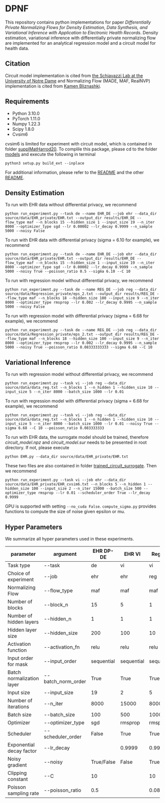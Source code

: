 # DPNF
This repository contains python implementations for paper *Differentially Private Normalizing Flows for Density Estimation, Data Synthesis, and Variational Inference with Application to Electronic Health Records*. 
Density estimation, variational inference with differentially private normalizing flow are implemented for an analytical regression model and a circuit model for health data. 

## Citation
Circuit model implementation is cited from [the Schiavazzi Lab at the University of Notre Dame](https://github.com/desResLab/supplMatHarrod20/tree/master/models)
and Normalizing Flow (MADE, MAF, RealNVP) implementation is cited from [Kamen Bliznashki](https://github.com/kamenbliznashki/normalizing_flows). 

## Requirements
* Python 3.10.0
* PyTorch 1.11.0
* Numpy 1.22.3
* Scipy 1.8.0
* Cvsim6

cvsim6 is limited for experiment with circuit model, which is contained in folder [supplMatHarrod20](supplMatHarrod20/models). 
To complile this package, please cd to the folder [models](supplMatHarrod20/models) and execute the following in terminal
```
python3 setup.py build_ext --inplace
```
For additional information, please refer to the [README](supplMatHarrod20/README.md) and the other [README](supplMatHarrod20/models/README.md).

## Density Estimation
To run with EHR data without differential privacy, we recommend
```
python run_experiment.py --task de --name EHR_DE --job ehr --data_dir source/data/EHR_private/EHR.txt --output_dir results/EHR_DE --flow_type maf --n_blocks 15 --hidden_size 1 --input_size 19 --n_iter 8000 --optimizer_type sgd --lr 0.00002 --lr_decay 0.9999 --n_sample 5000 --noisy False
```
To run with EHR data with differential privacy (sigma = 6.10 for example), we recommend
```
python run_experiment.py --task de --name EHR_DE --job ehr --data_dir source/data/EHR_private/EHR.txt --output_dir results/EHR_DE --flow_type maf --n_blocks 15 --hidden_size 1 --input_size 19 --n_iter 8000 --optimizer_type sgd --lr 0.00002 --lr_decay 0.9999 --n_sample 5000 --noisy True --poisson_ratio 0.5 --sigma 6.10 --C 10
```

To run with regression model without differential privacy, we recommend
```
python run_experiment.py --task de --name REG_DE --job reg --data_dir source/data/Regression_private/eps_2.txt --output_dir results/REG_DE --flow_type maf --n_blocks 18 --hidden_size 100 --input_size 9 --n_iter 8000 --optimizer_type rmsprop --lr 0.002 --lr_decay 0.9995 --n_sample 5000 --noisy False
```
To run with regression model with differential privacy (sigma = 6.68 for example), we recommend
```
python run_experiment.py --task de --name REG_DE --job reg --data_dir source/data/Regression_private/eps_2.txt --output_dir results/REG_DE --flow_type maf --n_blocks 18 --hidden_size 100 --input_size 9 --n_iter 8000 --optimizer_type rmsprop --lr 0.002 --lr_decay 0.9995 --n_sample 5000 --noisy True --poisson_ratio 0.08333333333 --sigma 6.68 --C 10
```
## Variational Inference
To run with regression model without differential privacy, we recommend
```
python run_experiment.py --task vi --job reg --data_dir source/data/data_reg.txt --n_blocks 1 --n_hidden 1 --hidden_size 10 --input_size 5 --n_iter 8000 --batch_size 1000 --lr 0.01
```
To run with regression model with differential privacy (sigma = 6.68 for example), we recommend
```
python run_experiment.py --task vi --job reg --data_dir source/data/data_reg.txt --n_blocks 1 --n_hidden 1 --hidden_size 10 --input_size 5 --n_iter 8000 --batch_size 1000 --lr 0.01 --noisy True --sigma 6.68 --C 10 --poisson_ratio 0.083333333
```

To run with EHR data, the surrogate model should be trained, therefore *circuit_model.npz* and *circuit_model.sur* needs to be presented in root directory. If not, please execute
```
python EHR.py --data_dir source/data/EHR_private/EHR.txt
```
These two files are also contained in folder [trained_circuit_surrogate](source/data/trained_circuit_surrogate). Then we recommend
```
python run_experiment.py --task vi --job ehr --data_dir source/data/EHR_private/EHR_cvsim6.txt --n_blocks 5 --n_hidden 1 --hidden_size 100 --input_size 2 --n_iter 15000 --batch_size 500 --optimizer_type rmsprop --lr 0.01 --scheduler_order True --lr_decay 0.9999 
```
GPU is supported with setting ```--no_cuda False```. ```compute_sigma.py``` provides functions to compute the size of noise given epsilon or mu.
## Hyper Parameters
We summarize all hyper parameters used in these experiments.

| parameter                 | argument           | EHR DP-DE  | EHR VI     | Reg DP-VI  | Reg DP-DE  | Reg VI     |
|---------------------------|--------------------|------------|------------|------------|------------|------------|
| Task type                 | --task             | de         | vi         | vi         | de         | vi         |
| Choice of experiment      | --job              | ehr        | ehr        | reg        | reg        | reg        |
| Normalizing Flow          | --flow_type        | maf        | maf        | maf        | maf        | maf        |
| Number of blocks          | --block_n          | 15         | 5          | 1          | 18         | 1          |
| Number of hidden layers   | --hidden_n         | 1          | 1          | 1          | 1          | 1          |
| Hidden layer size         | --hidden_size      | 200        | 100        | 10         | 100        | 10         |
| Activation function       | --activation_fn    | relu       | relu       | relu       | relu       | relu       |
| Input order for mask      | --input_order      | sequential | sequential | sequential | sequential | sequential |
| Batch normalization layer | --batch_norm_order | True       | True       | True       | True       | True       |
| Input size                | --input_size       | 19         | 2          | 5          | 9          | 5          |
| Number of iterations      | --n_iter           | 8000       | 15000      | 8000       | 8000       | 8000       |
| Batch size                | --batch_size       | 100        | 500        | 1000       | 100        | 1000       |
| Optimizer                 | --optimizer_type   | sgd        | rmsprop    | rmsprop    | rmsprop    | rmsprop    |
| Scheduler                 | --scheduler_order  | False      | True       | True       | True       | True       |
| Exponential decay factor  | --lr_decay         |            | 0.9999     | 0.999      | 0.9995     | 0.999      |
| Noisy gradient            | --noisy            | True/False | False      | True/False | True/False | False      |
| Clipping constant         | --C                | 10         |            | 10         | 5          |            |
| Poisson sampling rate     | --poisson_ratio    | 0.5        |            | 0.08333333 | 0.08333333 |            |









